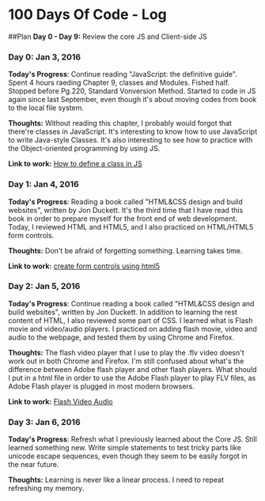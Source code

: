 # 100 Days Of Code - Log

##Plan
**Day 0 -  Day 9:** Review the core JS and Client-side JS

### Day 0:  Jan 3, 2016 

**Today's Progress**: Continue reading "JavaScript: the definitive guide". Spent 4 hours raeding Chapter 9, classes and Modules. Fished half. Stopped before Pg.220, Standard Vonversion Method. Started to code in JS again since last September, even though it's about moving codes from book to the local file system. 

**Thoughts:** Without reading this chapter, I probably would forgot that there're classes in JavaScript. It's interesting to know how to use JavaScript to write Java-style Classes. It's also interesting to see how to practice with the Object-oriented programming by using JS. 

**Link to work:** [How to define a class in JS](https://github.com/Truelj/Start_web/tree/master/JavaScript%20study/Javascript-the%20def%20guide/Core%20js/Classes%20and%20Modules)

### Day 1:  Jan 4, 2016

**Today's Progress**: Reading a book called "HTML&CSS design and build websites", written by Jon Duckett. It's the third time that I have read this book in order to prepare myself for the front end of web development. Today, I reviewed HTML and HTML5, and I also practiced on HTML/HTML5 form controls.

**Thoughts:** Don't be afraid of forgetting something. Learning takes time.

**Link to work:** [create form controls using html5](https://github.com/Truelj/Start_web/tree/master/HTMLandCSS/HTML)

### Day 2:  Jan 5, 2016

**Today's Progress**: Continue reading a book called "HTML&CSS design and build websites", written by Jon Duckett. In addition to learning the rest content of HTML, I also reviewed some part of CSS. I learned what is Flash movie and video/audio players. I practiced on adding flash movie, video and audio to the webpage, and tested them by using Chrome and Firefox. 

**Thoughts:** The flash video player that I use to play the .flv video doesn't work out in both Chrome and Firefox. I'm still confused about what's the difference between Adobe flash player and other flash players. What should I put in a html file in order to use the Adobe Flash player to play FLV files, as Adobe Flash player is plugged in most modern browsers.

**Link to work:** [Flash Video Audio](https://github.com/Truelj/Start_web/tree/master/HTMLandCSS/HTML/Flash%20Video%20Audio)

### Day 3:  Jan 6, 2016

**Today's Progress**: Refresh what I previously learned about the Core JS. Still learned something new. Write simple statements to test tricky parts like unicode escape sequences, even though they seem to be easily forgot in the near future.

**Thoughts:** Learning is never like a linear process. I need to repeat refreshing my memory.

<!--### Day 0: February 30, 2016 (Example 2)
##### (delete me or comment me out)

**Today's Progress**: Fixed CSS, worked on canvas functionality for the app.

**Thoughts**: I really struggled with CSS, but, overall, I feel like I am slowly getting better at it. Canvas is still new for me, but I managed to figure out some basic functionality.

**Link(s) to work**: [Calculator App](http://www.example.com)


### Day 1: June 27, Monday

**Today's Progress**: I've gone through many exercises on FreeCodeCamp.

**Thoughts** I've recently started coding, and it's a great feeling when I finally solve an algorithm challenge after a lot of attempts and hours spent.

**Link(s) to work**  
1. [Find the Longest Word in a String](https://www.freecodecamp.com/challenges/find-the-longest-word-in-a-string)
2. [Title Case a Sentence](https://www.freecodecamp.com/challenges/title-case-a-sentence)
)-->
